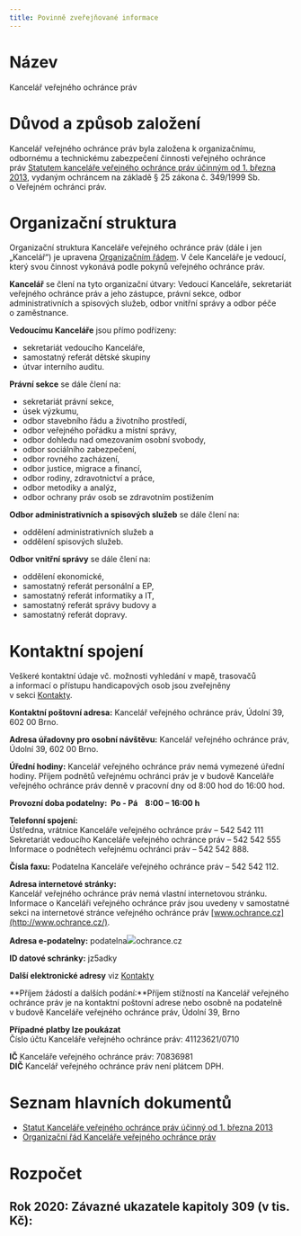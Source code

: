 ```yaml
---
title: Povinně zveřejňované informace
---
```

<!--StartFragment-->

# Název

<!--EndFragment-->

<!--StartFragment-->

Kancelář veřejného ochránce práv

<!--EndFragment-->

<!--StartFragment-->

# Důvod a způsob založení

<!--EndFragment-->

<!--StartFragment-->

Kancelář veřejného ochránce práv byla založena k organizačnímu, odbornému a technickému zabezpečení činnosti veřejného ochránce práv [Statutem kanceláře veřejného ochránce práv účinným od 1. března 2013](https://www.ochrance.cz/kancelar-vop/statut/), vydaným ochráncem na základě § 25 zákona č. 349/1999 Sb. o Veřejném ochránci práv.

<!--EndFragment-->

<!--StartFragment-->

# Organizační struktura

<!--EndFragment-->

<!--StartFragment-->

Organizační struktura Kanceláře veřejného ochránce práv (dále i jen „Kancelář“) je upravena [Organizačním řádem](https://www.ochrance.cz/kancelar-vop/statut/organizacni-rad/). V čele Kanceláře je vedoucí, který svou činnost vykonává podle pokynů veřejného ochránce práv.

**Kancelář** se člení na tyto organizační útvary: Vedoucí Kanceláře, sekretariát veřejného ochránce práv a jeho zástupce, právní sekce, odbor administrativních a spisových služeb, odbor vnitřní správy a odbor péče o zaměstnance.

**Vedoucímu Kanceláře** jsou přímo podřízeny:

* sekretariát vedoucího Kanceláře,
* samostatný referát dětské skupiny
* útvar interního auditu.

**Právní sekce** se dále člení na:

* sekretariát právní sekce,
* úsek výzkumu,
* odbor stavebního řádu a životního prostředí,
* odbor veřejného pořádku a místní správy,
* odbor dohledu nad omezovaním osobní svobody,
* odbor sociálního zabezpečení,
* odbor rovného zacházení,
* odbor justice, migrace a financí,
* odbor rodiny, zdravotnictví a práce,
* odbor metodiky a analýz,
* odbor ochrany práv osob se zdravotním postižením

**Odbor administrativních a spisových služeb** se dále člení na:

* oddělení administrativních služeb a
* oddělení spisových služeb.

**Odbor vnitřní správy** se dále člení na:

* oddělení ekonomické,
* samostatný referát personální a EP,
* samostatný referát informatiky a IT,
* samostatný referát správy budovy a
* samostatný referát dopravy.

<!--EndFragment-->

<!--StartFragment-->

# Kontaktní spojení

<!--EndFragment-->

<!--StartFragment-->

Veškeré kontaktní údaje vč. možnosti vyhledání v mapě, trasovačů a informací o přístupu handicapových osob jsou zveřejněny v sekci [Kontakty](https://www.ochrance.cz/kontakty/).

**Kontaktní poštovní adresa:** Kancelář veřejného ochránce práv, Údolní 39, 602 00 Brno.

**Adresa úřadovny pro osobní návštěvu:** Kancelář veřejného ochránce práv, Údolní 39, 602 00 Brno.

**Úřední hodiny:** Kancelář veřejného ochránce práv nemá vymezené úřední hodiny. Příjem podnětů veřejnému ochránci práv je v budově Kanceláře veřejného ochránce práv denně v pracovní dny od 8:00 hod do 16:00 hod.

**Provozní doba podatelny:  Po - Pá    8:00 – 16:00 h**

**Telefonní spojení:**\
Ústředna, vrátnice Kanceláře veřejného ochránce práv – 542 542 111\
Sekretariát vedoucího Kanceláře veřejného ochránce práv – 542 542 555\
Informace o podnětech veřejnému ochránci práv – 542 542 888.

**Čísla faxu:** Podatelna Kanceláře veřejného ochránce práv – 542 542 112.

**Adresa internetové stránky:**\
Kancelář veřejného ochránce práv nemá vlastní internetovou stránku. Informace o Kanceláři veřejného ochránce práv jsou uvedeny v samostatné sekci na internetové stránce veřejného ochránce práv [www.ochrance.cz](http://www.ochrance.cz/).

**Adresa e-podatelny:** podatelna![](https://www.ochrance.cz/uploads/RTEmagicC_dd44351e3b.png.png)ochrance.cz

**ID datové schránky:** jz5adky

**Další elektronické adresy** viz [Kontakty](https://www.ochrance.cz/kontakty/)

**Příjem žádostí a dalších podání:**Příjem stížností na Kancelář veřejného ochránce práv je na kontaktní poštovní adrese nebo osobně na podatelně v budově Kanceláře veřejného ochránce práv, Údolní 39, Brno

**Případné platby lze poukázat**\
Číslo účtu Kanceláře veřejného ochránce práv: 41123621/0710

**IČ** Kanceláře veřejného ochránce práv: 70836981\
**DIČ** Kancelář veřejného ochránce práv není plátcem DPH.

<!--EndFragment-->

<!--StartFragment-->

# Seznam hlavních dokumentů

<!--EndFragment-->

<!--StartFragment-->

* [Statut Kanceláře veřejného ochránce práv účinný od 1. března 2013](https://www.ochrance.cz/kancelar-vop/statut/)
* [Organizační řád Kanceláře veřejného ochránce práv](https://www.ochrance.cz/kancelar-vop/statut/organizacni-rad/)

<!--EndFragment-->

<!--StartFragment-->

# Rozpočet

<!--EndFragment-->

<!--StartFragment-->

## Rok 2020: Závazné ukazatele kapitoly 309 (v tis. Kč): 

<!--EndFragment-->